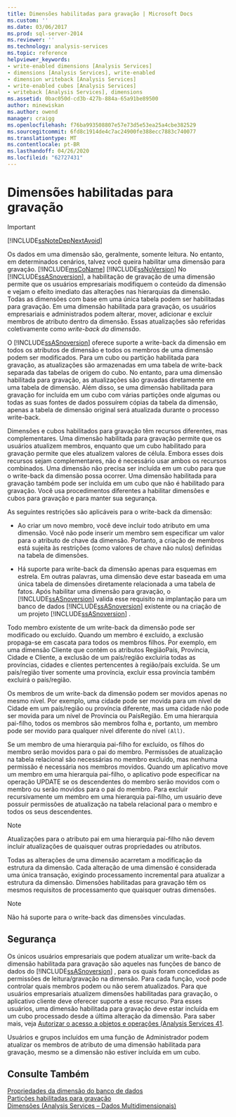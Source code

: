 ```yaml
---
title: Dimensões habilitadas para gravação | Microsoft Docs
ms.custom: ''
ms.date: 03/06/2017
ms.prod: sql-server-2014
ms.reviewer: ''
ms.technology: analysis-services
ms.topic: reference
helpviewer_keywords:
- write-enabled dimensions [Analysis Services]
- dimensions [Analysis Services], write-enabled
- dimension writeback [Analysis Services]
- write-enabled cubes [Analysis Services]
- writeback [Analysis Services], dimensions
ms.assetid: 0bac050d-cd3b-427b-884a-65a91be89500
author: minewiskan
ms.author: owend
manager: craigg
ms.openlocfilehash: f76ba993508807e57e73d5e53ea25a4cbe382529
ms.sourcegitcommit: 6fd8c1914de4c7ac24900fe388ecc7883c740077
ms.translationtype: MT
ms.contentlocale: pt-BR
ms.lasthandoff: 04/26/2020
ms.locfileid: "62727431"
---
```

# <a name="write-enabled-dimensions"></a>Dimensões habilitadas para gravação
    
> [!IMPORTANT]  
>  [!INCLUDE[ssNoteDepNextAvoid](../../includes/ssnotedepnextavoid-md.md)]  
  
 Os dados em uma dimensão são, geralmente, somente leitura. No entanto, em determinados cenários, talvez você queira habilitar uma dimensão para gravação. [!INCLUDE[msCoName](../../includes/msconame-md.md)] [!INCLUDE[ssNoVersion](../../includes/ssnoversion-md.md)] No [!INCLUDE[ssASnoversion](../../includes/ssasnoversion-md.md)], a habilitação de gravação de uma dimensão permite que os usuários empresariais modifiquem o conteúdo da dimensão e vejam o efeito imediato das alterações nas hierarquias da dimensão. Todas as dimensões com base em uma única tabela podem ser habilitadas para gravação. Em uma dimensão habilitada para gravação, os usuários empresariais e administrados podem alterar, mover, adicionar e excluir membros de atributo dentro da dimensão. Essas atualizações são referidas coletivamente como *write-back da dimensão*.  
  
 O [!INCLUDE[ssASnoversion](../../includes/ssasnoversion-md.md)] oferece suporte a write-back da dimensão em todos os atributos de dimensão e todos os membros de uma dimensão podem ser modificados. Para um cubo ou partição habilitada para gravação, as atualizações são armazenadas em uma tabela de write-back separada das tabelas de origem do cubo. No entanto, para uma dimensão habilitada para gravação, as atualizações são gravadas diretamente em uma tabela de dimensão. Além disso, se uma dimensão habilitada para gravação for incluída em um cubo com várias partições onde algumas ou todas as suas fontes de dados possuírem cópias da tabela da dimensão, apenas a tabela de dimensão original será atualizada durante o processo write-back.  
  
 Dimensões e cubos habilitados para gravação têm recursos diferentes, mas complementares. Uma dimensão habilitada para gravação permite que os usuários atualizem membros, enquanto que um cubo habilitado para gravação permite que eles atualizem valores de célula. Embora esses dois recursos sejam complementares, não é necessário usar ambos os recursos combinados. Uma dimensão não precisa ser incluída em um cubo para que o write-back da dimensão possa ocorrer. Uma dimensão habilitada para gravação também pode ser incluída em um cubo que não é habilitado para gravação. Você usa procedimentos diferentes a habilitar dimensões e cubos para gravação e para manter sua segurança.  
  
 As seguintes restrições são aplicáveis para o write-back da dimensão:  
  
-   Ao criar um novo membro, você deve incluir todo atributo em uma dimensão. Você não pode inserir um membro sem especificar um valor para o atributo de chave da dimensão. Portanto, a criação de membros está sujeita às restrições (como valores de chave não nulos) definidas na tabela de dimensões.  
  
-   Há suporte para write-back da dimensão apenas para esquemas em estrela. Em outras palavras, uma dimensão deve estar baseada em uma única tabela de dimensões diretamente relacionada a uma tabela de fatos. Após habilitar uma dimensão para gravação, o [!INCLUDE[ssASnoversion](../../includes/ssasnoversion-md.md)] valida esse requisito na implantação para um banco de dados [!INCLUDE[ssASnoversion](../../includes/ssasnoversion-md.md)] existente ou na criação de um projeto [!INCLUDE[ssASnoversion](../../includes/ssasnoversion-md.md)] .  
  
 Todo membro existente de um write-back da dimensão pode ser modificado ou excluído. Quando um membro é excluído, a exclusão propaga-se em cascata para todos os membros filhos. Por exemplo, em uma dimensão Cliente que contém os atributos RegiãoPaís, Província, Cidade e Cliente, a exclusão de um país/região excluiria todas as províncias, cidades e clientes pertencentes à região/país excluída. Se um país/região tiver somente uma província, excluir essa província também excluirá o país/região.  
  
 Os membros de um write-back da dimensão podem ser movidos apenas no mesmo nível. Por exemplo, uma cidade pode ser movida para um nível de Cidade em um país/região ou província diferente, mas uma cidade não pode ser movida para um nível de Província ou PaísRegião. Em uma hierarquia pai-filho, todos os membros são membros folha e, portanto, um membro pode ser movido para qualquer nível diferente do nível `(All)`.  
  
 Se um membro de uma hierarquia pai-filho for excluído, os filhos do membro serão movidos para o pai do membro. Permissões de atualização na tabela relacional são necessárias no membro excluído, mas nenhuma permissão é necessária nos membros movidos. Quando um aplicativo move um membro em uma hierarquia pai-filho, o aplicativo pode especificar na operação UPDATE se os descendentes do membro serão movidos com o membro ou serão movidos para o pai do membro. Para excluir recursivamente um membro em uma hierarquia pai-filho, um usuário deve possuir permissões de atualização na tabela relacional para o membro e todos os seus descendentes.  
  
> [!NOTE]  
>  Atualizações para o atributo pai em uma hierarquia pai-filho não devem incluir atualizações de quaisquer outras propriedades ou atributos.  
  
 Todas as alterações de uma dimensão acarretam a modificação da estrutura da dimensão. Cada alteração de uma dimensão é considerada uma única transação, exigindo processamento incremental para atualizar a estrutura da dimensão. Dimensões habilitadas para gravação têm os mesmos requisitos de processamento que quaisquer outras dimensões.  
  
> [!NOTE]  
>  Não há suporte para o write-back das dimensões vinculadas.  
  
## <a name="security"></a>Segurança  
 Os únicos usuários empresariais que podem atualizar um write-back da dimensão habilitada para gravação são aqueles nas funções de banco de dados do [!INCLUDE[ssASnoversion](../../includes/ssasnoversion-md.md)] , para os quais foram concedidas as permissões de leitura/gravação na dimensão. Para cada função, você pode controlar quais membros podem ou não serem atualizados. Para que usuários empresariais atualizem dimensões habilitadas para gravação, o aplicativo cliente deve oferecer suporte a esse recurso. Para esses usuários, uma dimensão habilitada para gravação deve estar incluída em um cubo processado desde a última alteração da dimensão. Para saber mais, veja [Autorizar o acesso a objetos e operações &#40;Analysis Services 41](../multidimensional-models/authorizing-access-to-objects-and-operations-analysis-services.md).  
  
 Usuários e grupos incluídos em uma função de Administrador podem atualizar os membros de atributo de uma dimensão habilitada para gravação, mesmo se a dimensão não estiver incluída em um cubo.  
  
## <a name="see-also"></a>Consulte Também  
 [Propriedades da dimensão do banco de dados](database-dimension-properties.md)   
 [Partições habilitadas para gravação](../multidimensional-models-olap-logical-cube-objects/partitions-write-enabled-partitions.md)   
 [Dimensões &#40;Analysis Services – Dados Multidimensionais&#41;](dimensions-analysis-services-multidimensional-data.md)  
  
  
